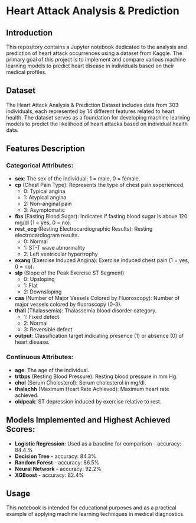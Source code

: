 # Heart Attack Analysis & Prediction
## Introduction
This repository contains a Jupyter notebook dedicated to the analysis and prediction of heart attack occurrences using a dataset from Kaggle. The primary goal of this project is to implement and compare various machine learning models to predict heart disease in individuals based on their medical profiles.

## Dataset
The Heart Attack Analysis & Prediction Dataset includes data from 303 individuals, each represented by 14 different features related to heart health. The dataset serves as a foundation for developing machine learning models to predict the likelihood of heart attacks based on individual health data.

## Features Description
### Categorical Attributes:
- **sex**: The sex of the individual; 1 = male, 0 = female.
- **cp** (Chest Pain Type): Represents the type of chest pain experienced.
  - 0: Typical angina
  - 1: Atypical angina
  - 2: Non-anginal pain
  - 3: Asymptomatic
- **fbs** (Fasting Blood Sugar): Indicates if fasting blood sugar is above 120 mg/dl (1 = yes, 0 = no).
- **rest_ecg** (Resting Electrocardiographic Results): Resting electrocardiogram results.
  - 0: Normal
  - 1: ST-T wave abnormality
  - 2: Left ventricular hypertrophy
- **exang** (Exercise Induced Angina): Exercise induced chest pain (1 = yes, 0 = no).
- **slp** (Slope of the Peak Exercise ST Segment)
  - 0: Upsloping
  - 1: Flat
  - 2: Downsloping
- **caa** (Number of Major Vessels Colored by Fluoroscopy): Number of major vessels colored by fluoroscopy (0-3).
- **thall** (Thalassemia): Thalassemia blood disorder category.
  - 1: Fixed defect
  - 2: Normal
  - 3: Reversible defect
- **output**: Classification target indicating presence (1) or absence (0) of heart disease.
### Continuous Attributes:
- **age**: The age of the individual.
- **trtbps** (Resting Blood Pressure): Resting blood pressure in mm Hg.
- **chol** (Serum Cholesterol): Serum cholesterol in mg/dl.
- **thalachh** (Maximum Heart Rate Achieved): Maximum heart rate achieved.
- **oldpeak**: ST depression induced by exercise relative to rest.
## Models Implemented and Highest Achieved Scores: 
- **Logistic Regression**: Used as a baseline for comparison - accuracy: 84.4 %
- **Decision Tree** - accuracy: 84.3%
- **Random Forest** - accuracy: 86.5%
- **Neural Network** - accuracy: 92.2%
- **XGBoost** - accuracy: 82.4%
## Usage
This notebook is intended for educational purposes and as a practical example of applying machine learning techniques in medical diagnostics. 
